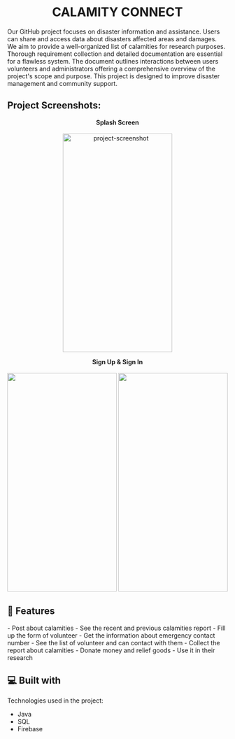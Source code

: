 <h1 align="center" id="title">CALAMITY CONNECT</h1>

<p id="description">Our GitHub project focuses on disaster information and assistance. Users can share and access data about disasters affected areas and damages. We aim to provide a well-organized list of calamities for research purposes. Thorough requirement collection and detailed documentation are essential for a flawless system. The document outlines interactions between users volunteers and administrators offering a comprehensive overview of the project's scope and purpose. This project is designed to improve disaster management and community support.</p>

<h2>Project Screenshots:</h2>

<p align="center">
<b>Splash Screen</b>
<br><br>
  <img src="![Screenshot_20231009-222052_Calamity Connect](https://github.com/Oliul-Hasnat-Rafi/Calamity_Connect/assets/118838257/a513de4d-abbc-41e6-a7c5-c763e9752575)" alt="project-screenshot" width="250" height="500" width="250" height = "500" >
</p>
<p align="center">
  <b>Sign Up & Sign In</b>
  <br><br>
  <img src="![Screenshot_20231009-222059_Calamity Connect](https://github.com/Oliul-Hasnat-Rafi/Calamity_Connect/assets/118838257/fda66dbf-acce-4daf-91d2-a7b659534743)" width="250" height = "500" >
  <img src="![Screenshot_20231009-222157_Calamity Connect](https://github.com/Oliul-Hasnat-Rafi/Calamity_Connect/assets/118838257/f466e2b2-0ebf-4fc1-8acf-457b84d6da1e)" width="250" height = "500">
</p>

<h2>🧐 Features</h2>
- Post about calamities
- See the recent and previous calamities report
- Fill up the form of volunteer
- Get the information about emergency contact number
- See the list of volunteer and can contact with them
- Collect the report about calamities
- Donate money and relief goods
- Use it in their research 

<h2>💻 Built with</h2>

Technologies used in the project:

*   Java
*   SQL
*   Firebase






